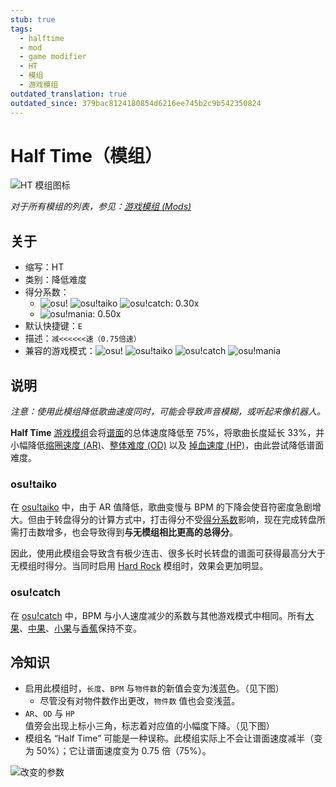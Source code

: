 ```yaml
---
stub: true
tags:
  - halftime
  - mod
  - game modifier
  - HT
  - 模组
  - 游戏模组
outdated_translation: true
outdated_since: 379bac8124180854d6216ee745b2c9b542350824
---
```


# Half Time（模组）

![HT 模组图标](/wiki/shared/mods/HT.png "Half Time (HT) 模组图标")

*对于所有模组的列表，参见：[游戏模组 (Mods)](/wiki/Gameplay/Game_modifier)*

## 关于

- 缩写：HT
- 类别：降低难度
- 得分系数：
  - ![][osu!] ![][osu!taiko] ![][osu!catch]: 0.30x
  - ![][osu!mania]: 0.50x
- 默认快捷键：`E`
- 描述：`减<<<<<<速（0.75倍速）`
- 兼容的游戏模式：![][osu!] ![][osu!taiko] ![][osu!catch] ![][osu!mania]

## 说明

*注意：使用此模组降低歌曲速度同时，可能会导致声音模糊，或听起来像机器人。*

**Half Time** [游戏模组](/wiki/Gameplay/Game_modifier)会将[谱面](/wiki/Beatmap)的总体速度降低至 75%，将歌曲长度延长 33%，并小幅降低[缩圈速度 (AR)](/wiki/Beatmap/Approach_rate)、[整体难度 (OD)](/wiki/Beatmap/Overall_difficulty) 以及 [掉血速度 (HP)](/wiki/Gameplay/Health)，由此尝试降低谱面难度。

### osu!taiko

在 [osu!taiko](/wiki/Game_mode/osu!taiko) 中，由于 AR 值降低，歌曲变慢与 BPM 的下降会使音符密度急剧增大。但由于转盘得分的计算方式中，打击得分不受[得分系数](/wiki/Gameplay/Game_modifier/Mod_multiplier)影响，现在完成转盘所需打击数增多，也会导致得到**与无模组相比更高的总得分**。

因此，使用此模组会导致含有极少连击、很多长时长转盘的谱面可获得最高分大于无模组时得分。当同时启用 [Hard Rock](/wiki/Gameplay/Game_modifier/Hard_Rock) 模组时，效果会更加明显。

### osu!catch

在 [osu!catch](/wiki/Game_mode/osu!catch) 中，BPM 与小人速度减少的系数与其他游戏模式中相同。所有[大果](/wiki/Gameplay/Hit_object/Fruit)、[中果](/wiki/Gameplay/Hit_object/Juice_stream#中果)、[小果](/wiki/Gameplay/Hit_object/Juice_stream#小果)与[香蕉](/wiki/Gameplay/Hit_object/Banana)保持不变。

## 冷知识

- 启用此模组时，`长度`、`BPM` 与`物件数`的新值会变为浅蓝色。（见下图）
  - 尽管没有对物件数作出更改，`物件数` 值也会变浅蓝。
- `AR`、`OD` 与 `HP` 值旁会出现上标小三角，标志着对应值的小幅度下降。（见下图）
- 模组名 “Half Time” 可能是一种误称。此模组实际上不会让谱面速度减半（变为 50%）；它让谱面速度变为 0.75 倍（75%）。

![改变的参数](img/GM_HT.jpg "Half Time 模组改变的谱面参数截图")

[osu!]: /wiki/shared/mode/osu.png "osu!"
[osu!taiko]: /wiki/shared/mode/taiko.png "osu!taiko"
[osu!catch]: /wiki/shared/mode/catch.png "osu!catch"
[osu!mania]: /wiki/shared/mode/mania.png "osu!mania"
